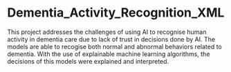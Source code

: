 # Dementia_Activity_Recognition_XML
This project addresses the challenges of using AI to recognise human activity in dementia care due to lack of trust in decisions done by AI. The models are able to recogise both normal and abnormal behaviors related to dementia. With the use of explainable machine learning algorithms, the decisions of this models were explained and interpreted.
